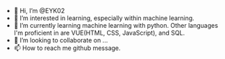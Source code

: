 - 👋 Hi, I’m @EYK02
- 👀 I’m interested in learning, especially within machine learning.
- 🌱 I’m currently learning machine learning with python. Other languages I'm proficient in are VUE(HTML, CSS, JavaScript), and SQL.
- 💞️ I’m looking to collaborate on ...
- 📫 How to reach me github message.

<!---
EYK02/EYK02 is a ✨ special ✨ repository because its `README.md` (this file) appears on your GitHub profile.
You can click the Preview link to take a look at your changes.
--->
